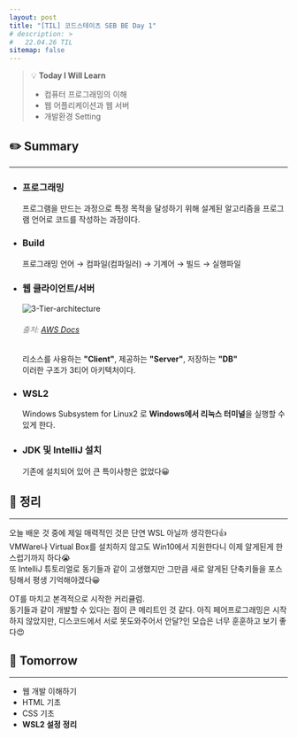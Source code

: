 ```yaml
---
layout: post
title: "[TIL] 코드스테이츠 SEB BE Day 1"
# description: >
#   22.04.26 TIL
sitemap: false
---
```

> 💡 **Today I Will Learn**
>
> * 컴퓨터 프로그래밍의 이해
> * 웹 어플리케이션과 웹 서버
> * 개발환경 Setting

## ✏️ Summary
***
* ### 프로그래밍
  프로그램을 만드는 과정으로 특정 목적을 달성하기 위해 설계된 알고리즘을 프로그램 언어로 코드를 작성하는 과정이다.
* ### Build
  프로그래밍 언어 → 컴파일(컴파일러) → 기계어 → 빌드 → 실행파일
* ### 웹 클라이언트/서버
  ![3-Tier-architecture](https://docs.aws.amazon.com/ko_kr/whitepapers/latest/serverless-multi-tier-architectures-api-gateway-lambda/images/image2.png)
  ###### <span style='color: gray'>출처: [AWS Docs]([https://link](https://docs.aws.amazon.com/ko_kr/whitepapers/latest/serverless-multi-tier-architectures-api-gateway-lambda/three-tier-architecture-overview.html))</span>
  리소스를 사용하는 **"Client"**, 제공하는 **"Server"**, 저장하는 **"DB"**  
  이러한 구조가 3티어 아키텍처이다.
* ### WSL2
  Windows Subsystem for Linux2 로 **Windows에서 리눅스 터미널**을 실행할 수 있게 한다.
* ### JDK 및 IntelliJ 설치
  기존에 설치되어 있어 큰 특이사항은 없었다😀

## 📌 정리
***

 오늘 배운 것 중에 제일 매력적인 것은 단연 WSL 아닐까 생각한다👍  
VMWare나 Virtual Box를 설치하지 않고도 Win10에서 지원한다니 이제 알게된게 한스럽기까지 하다😭  
또 IntelliJ 튜토리얼로 동기들과 같이 고생했지만 그만큼 새로 알게된 단축키들을
포스팅해서 평생 기억해야겠다😀

 OT를 마치고 본격적으로 시작한 커리큘럼.  
동기들과 같이 개발할 수 있다는 점이 큰 메리트인 것 같다. 아직 페어프로그래밍은 시작하지 않았지만, 디스코드에서 서로 못도와주어서 안달?인 모습은 너무 훈훈하고 보기 좋다😍  
## 🎯 Tomorrow
***
* 웹 개발 이해하기
* HTML 기초
* CSS 기초
* **WSL2 설정 정리**